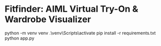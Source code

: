 # Fitfinder: AIML Virtual Try-On & Wardrobe Visualizer

python -m venv venv
.\venv\Scripts\activate 
pip install -r requirements.txt
python app.py

